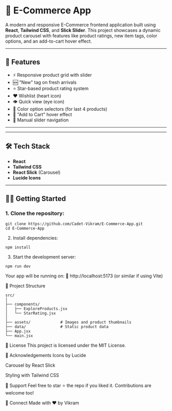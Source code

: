 # 🛒 E-Commerce App

A modern and responsive E-Commerce frontend application built using **React**, **Tailwind CSS**, and **Slick Slider**. This project showcases a dynamic product carousel with features like product ratings, new item tags, color options, and an add-to-cart hover effect.

---

## 🚀 Features

- ⚡ Responsive product grid with slider
- 🆕 "New" tag on fresh arrivals
- ⭐ Star-based product rating system
- ❤️ Wishlist (heart icon)
- 👁️ Quick view (eye icon)
- 🎨 Color option selectors (for last 4 products)
- 🛒 "Add to Cart" hover effect
- 🔁 Manual slider navigation

---



---

## 🛠️ Tech Stack

- **React**
- **Tailwind CSS**
- **React Slick** (Carousel)
- **Lucide Icons**

---

## 🧑‍💻 Getting Started

### 1. Clone the repository:
```
git clone https://github.com/Cadet-Vikram/E-Commerce-App.git
cd E-Commerce-App
```
2. Install dependencies:
```
npm install
```
3. Start the development server:
```
npm run dev
```
Your app will be running on:
📍 http://localhost:5173 (or similar if using Vite)

📂 Project Structure
```
src/
│
├── components/
│   ├── ExploreProducts.jsx
│   └── StarRating.jsx
│
├── assets/             # Images and product thumbnails
├── data/               # Static product data
├── App.jsx
└── main.jsx
```
📄 License
This project is licensed under the MIT License.

🌟 Acknowledgements
Icons by Lucide

Carousel by React Slick

Styling with Tailwind CSS

🙌 Support
Feel free to star ⭐ the repo if you liked it. Contributions are welcome too!

🔗 Connect
Made with ❤️ by Vikram
